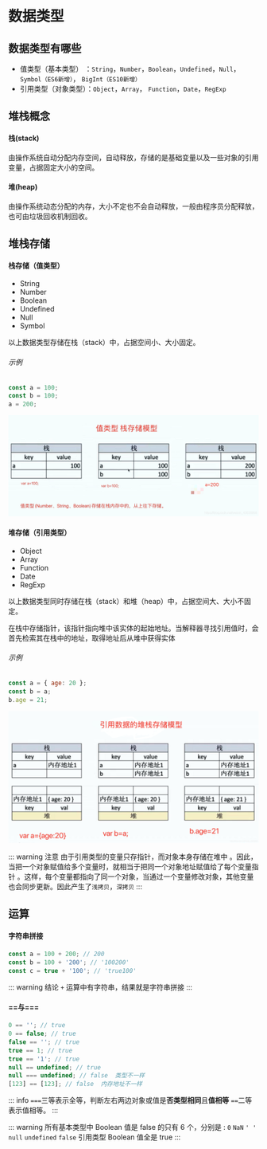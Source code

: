 # 数据类型

## 数据类型有哪些

- 值类型（基本类型） ：`String`，`Number`，`Boolean`，`Undefined`，`Null`，`Symbol（ES6新增）`， `BigInt（ES10新增）`
- 引用类型（对象类型）：`Object`，`Array`， `Function`，`Date`，`RegExp`

## 堆栈概念

#### 栈(stack)

由操作系统自动分配内存空间，自动释放，存储的是基础变量以及一些对象的引用变量，占据固定大小的空间。

#### 堆(heap)

由操作系统动态分配的内存，大小不定也不会自动释放，一般由程序员分配释放，也可由垃圾回收机制回收。

## 堆栈存储

#### 栈存储（值类型）

- String
- Number
- Boolean
- Undefined
- Null
- Symbol

以上数据类型存储在栈（stack）中，占据空间小、大小固定。

###### 示例

```js
const a = 100;
const b = 100;
a = 200;
```

![](/img/20201023101209172.png)

#### 堆存储（引用类型）

- Object
- Array
- Function
- Date
- RegExp

以上数据类型同时存储在栈（stack）和堆（heap）中，占据空间大、大小不固定。

在栈中存储指针，该指针指向堆中该实体的起始地址。当解释器寻找引用值时，会首先检索其在栈中的地址，取得地址后从堆中获得实体

###### 示例

```js
const a = { age: 20 };
const b = a;
b.age = 21;
```

![](/img/20201023101838307.png)

::: warning 注意
由于引用类型的变量只存指针，而对象本身存储在堆中 。因此，当把一个对象赋值给多个变量时，就相当于把同一个对象地址赋值给了每个变量指针 。这样，每个变量都指向了同一个对象，当通过一个变量修改对象，其他变量也会同步更新。因此产生了`浅拷贝`，`深拷贝`
:::

## 运算

#### 字符串拼接

```js
const a = 100 + 200; // 200
const b = 100 + '200'; // '100200'
const c = true + '100'; // 'true100'
```

::: warning 结论
`+` 运算中有字符串，结果就是字符串拼接
:::

#### ==与===

```js
0 == ''; // true
0 == false; // true
false == ''; // true
true == 1; // true
true == '1'; // true
null == undefined; // true
null === undefined; // false  类型不一样
[123] == [123]; // false  内存地址不一样
```

::: info
`===`三等表示全等，判断左右两边对象或值是**否类型相同**且**值相等**
`==`二等表示值相等。
:::

::: warning
所有基本类型中 Boolean 值是 false 的只有 6 个，分别是 : `0` `NaN` `' '` `null` `undefined` `false`
引用类型 Boolean 值全是 true
:::
